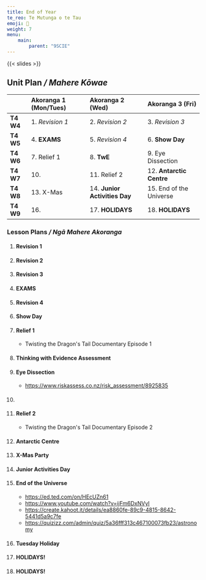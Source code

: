 ```yaml
---
title: End of Year
te_reo: Te Mutunga o te Tau
emoji: 🙌
weight: 7
menu:
    main:
        parent: "9SCIE"
---
```


<!-- 
TODO: Improve notes/teaching emphasis on EOY Feedback
- Reading graphs
- Curve of best fit
 -->

{{< slides >}}

## Unit Plan _/ Mahere Kōwae_ 

|             | Akoranga 1 (Mon/Tues)   | Akoranga 2 (Wed)                | Akoranga 3 (Fri)           |
| :---------- | :---------------------- | :------------------------------ | :------------------------- |
| __T4 W4__   | 1. _Revision 1_         | 2. _Revision 2_                 | 3. _Revision 3_            |
| __T4 W5__   | 4. __EXAMS__            | 5. _Revision 4_                 | 6. __Show Day__            |
| __T4 W6__   | 7. Relief 1             | 8. __TwE__                      | 9. Eye Dissection          |
| __T4 W7__   | 10.                     | 11. Relief 2                    | 12. __Antarctic Centre__   |
| __T4 W8__   | 13. X-Mas               | 14. __Junior Activities Day__   | 15. End of the Universe    |
| __T4 W9__   | 16.                     | 17. __HOLIDAYS__                | 18. __HOLIDAYS__           |

### Lesson Plans _/ Ngā Mahere Akoranga_ 

1. #### Revision 1
2. #### Revision 2
3. #### Revision 3
4. #### EXAMS
5. #### Revision 4
6. #### Show Day
7. #### Relief 1
    - Twisting the Dragon's Tail Documentary Episode 1
8. #### Thinking with Evidence Assessment
9. #### Eye Dissection
    - https://www.riskassess.co.nz/risk_assessment/8925835
10. #### 
11. #### Relief 2
    - Twisting the Dragon's Tail Documentary Episode 2
12. #### __Antarctic Centre__
13. #### X-Mas Party
14. #### __Junior Activities Day__
15. #### End of the Universe
    - https://ed.ted.com/on/HEcUZn61
    - https://www.youtube.com/watch?v=ijFm6DxNVyI
    - https://create.kahoot.it/details/ea8860fe-89c9-4815-8642-5441d5a9c7fe
    - https://quizizz.com/admin/quiz/5a36fff313c467100073fb23/astronomy
16. #### Tuesday Holiday
17. #### __HOLIDAYS!__
18. #### __HOLIDAYS!__